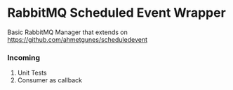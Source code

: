 # RabbitMQ Scheduled Event Wrapper

Basic RabbitMQ Manager that extends on https://github.com/ahmetgunes/scheduledevent



### Incoming

1. Unit Tests
2. Consumer as callback